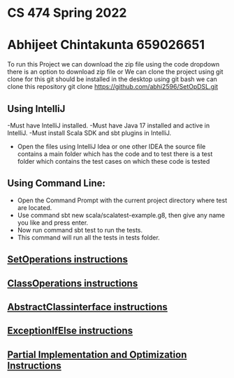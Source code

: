 # CS 474 Spring 2022 
# Abhijeet Chintakunta 659026651

To run this Project we can download the zip file using the code dropdown there is an option to download zip file
or 
We can clone the project using git clone for this git should be installed in the desktop using git bash we can clone this repository git clone https://github.com/abhi2596/SetOpDSL.git

## Using IntelliJ
  -Must have IntelliJ installed.
  -Must have Java 17 installed and active in IntelliJ.
  -Must install Scala SDK and sbt plugins in IntelliJ.
  - Open the files using IntelliJ Idea or one other IDEA the source file contains a main folder which has the code and to test there is a test folder which contains the test cases on which these code is tested
  
## Using Command Line:
  - Open the Command Prompt with the current project directory where test are located.
  - Use command sbt new scala/scalatest-example.g8, then give any name you like and press enter.
  - Now run command sbt test to run the tests. 
  - This command will run all the tests in tests folder.

## [SetOperations instructions](SetOpDSL.md)
## [ClassOperations instructions](ClassOperation.md)
## [AbstractClassinterface instructions](AbstractInterfaceImplementation.md)
## [ExceptionIfElse instructions](ExceptionHandlingIfElse.md)
## [Partial Implementation and Optimization Instructions](PartialOp.md)
